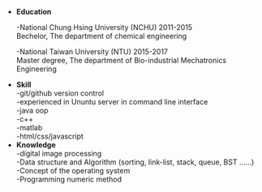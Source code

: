 <ul>
 <li><b>Education</b></li>

-National Chung Hsing University (NCHU) 2011-2015<br>
 Bechelor, The department of chemical engineering<br>
 
 -National Taiwan University (NTU) 2015-2017<br>
 Master degree, The department of Bio-industrial Mechatronics Engineering<br>

 <li><b>Skill</b></li>
 -git/github version control<br>
 -experienced in Ununtu server in command line interface<br>
 -java oop<br>
 -c++<br>
 -matlab<br>
 -html/css/javascript<br>
 
 
 <li><b>Knowledge</b></li>
 -digital image processing<br>
 -Data structure and Algorithm (sorting, link-list, stack, queue, BST ......)<br>
 -Concept of the operating system<br>
 -Programming numeric method<br>
</ul>
